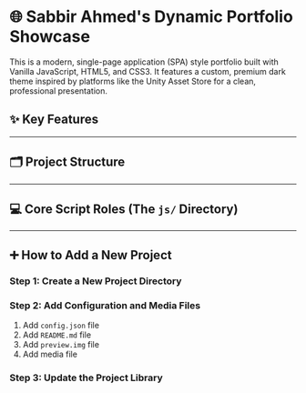 # 🌐 Sabbir Ahmed's Dynamic Portfolio Showcase

This is a modern, single-page application (SPA) style portfolio built with Vanilla JavaScript, HTML5, and CSS3. It features a custom, premium dark theme inspired by platforms like the Unity Asset Store for a clean, professional presentation.

## ✨ Key Features

---
## 🗂️ Project Structure
---
## 💻 Core Script Roles (The `js/` Directory)
---

## ➕ How to Add a New Project

### Step 1: Create a New Project Directory

### Step 2: Add Configuration and Media Files
 1. Add `config.json` file
 2. Add `README.md` file
 3. Add `preview.img` file
 4. Add media file

### Step 3: Update the Project Library

